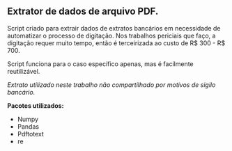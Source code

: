 ## Extrator de dados de arquivo PDF.

Script criado para extrair dados de extratos bancários em necessidade de automatizar o processo de digitação.
Nos trabalhos periciais que faço, a digitação requer muito tempo, então é terceirizada ao custo de R$ 300 - 
R$ 700.

Script funciona para o caso específico apenas, mas é facilmente reutilizável.

*Extrato utilizado neste trabalho não compartilhado por motivos de sigilo bancário.*

**Pacotes utilizados:**

- Numpy
- Pandas
- Pdftotext
- re